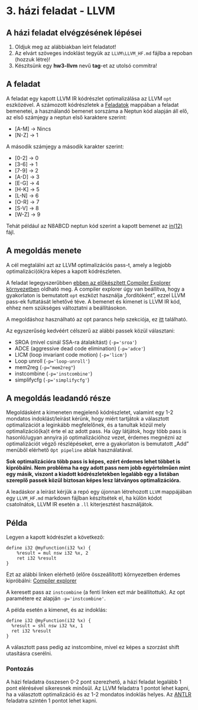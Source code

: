 # 3. házi feladat - LLVM

## A házi feladat elvégzésének lépései

1. Oldjuk meg az alábbiakban leírt feladatot!
2. Az elvárt szöveges indoklást tegyük az `LLVM\LLVM_HF.md` fájlba a repoban (hozzuk létre)!
3. Készítsünk egy **hw3-llvm** nevű **tag**-et az utolsó commitra!

## A feladat

A feladat egy kapott LLVM IR kódrészlet optimalizálása az LLVM `opt` eszközével.
A számozott kódrészletek a [Feladatok](./Feladatok) mappában a feladat bemenetei, a használandó bemenet sorszáma a Neptun kód alapján áll elő, az első számjegy a neptun első karaktere szerint:
* [A-M] -> Nincs
* [N-Z] -> 1

A második számjegy a második karakter szerint:
* [0-2] -> 0
* [3-6] -> 1
* [7-9] -> 2
* [A-D] -> 3
* [E-G] -> 4
* [H-K] -> 5
* [L-N] -> 6
* [O-R] -> 7
* [S-V] -> 8
* [W-Z] -> 9

Tehát például az N8ABCD neptun kód szerint a kapott bemenet az [in(12)](./Feladatok/in%20(12).ll) fájl.

## A megoldás menete

A cél megtalálni azt az LLVM optimalizációs pass-t, amely a legjobb optimalizáci(ók)ra képes a kapott kódrészleten.

A feladat legegyszerűbben [ebben az előkészített Compiler Explorer környezetben](https://godbolt.org/z/vcxxj8fqY) oldható meg.
A compiler explorer úgy van beállítva, hogy a gyakorlaton is bemutatott `opt` eszközt használja „fordítóként”, ezzel LLVM pass-ek futtatását lehetővé téve. 
A bemenet és kimenet is LLVM IR kód, ehhez nem szükséges változtatni a beállításokon.

A megoldáshoz használható az opt parancs help szekciója, ez [itt](./opthelp.txt) található.

Az egyszerűség kedvéért célszerű az alábbi passek közül választani:
- SROA (mivel csinál SSA-ra átalakítást) (`-p='sroa'`)
- ADCE (aggressive dead code elimination) (`-p='adce'`)
- LICM (loop invariant code motion) (`-p='licm'`)
- Loop unroll (`-p='loop-unroll'`)
- mem2reg (`-p="mem2reg"`)
- instcombine (`-p='instcombine'`)
- simplifycfg (`-p='simplifycfg'`)


## A megoldás leadandó része

Megoldásként a kimeneten megjelenő kódrészletet, 
valamint egy 1-2 mondatos indoklást/leírást kérünk, hogy miért 
tartjátok a választott optimalizációt a leginkább megfelelőnek,
és a tanultak közül mely optimalizáció(ka)t érte el az adott pass.
Ha úgy látjátok, hogy több pass is hasonló/ugyan annyira jó optimalizációhoz vezet, érdemes megnézni az optimalizációt végző részlépéseket, erre a gyakorlaton is bemutatott „Add” menüből elérhető `Opt pipeline` ablak használatával.

**Sok optimalizációra több pass is képes, ezért érdemes lehet többet is kipróbálni. Nem probléma ha egy adott pass nem jobb egyértelműen mint egy másik, viszont a kiadott kódrészletekben legalább egy a listában szereplő passek közül biztosan képes lesz látványos optimalizációra.**

A leadáskor a leírást kérjük a repó egy újonnan létrehozott `LLVM` mappájában egy `LLVM_HF.md` markdown fájlban készítsétek el, ha külön kódot csatolnátok, LLVM IR esetén a `.ll` kiterjesztést használjátok.

## Példa

Legyen a kapott kódrészlet a következő:
```
define i32 @myFunction(i32 %x) {
    %result = mul nsw i32 %x, 2 
    ret i32 %result
}
```

Ezt az alábbi linken elérhető (előre összeállított) környezetben
érdemes kipróbálni: [Compiler explorer](https://godbolt.org/z/dTGzr6qeb)

A keresett pass az ```instcombine``` (a fenti linken ezt már beállítottuk).
Az opt paramétere ez alapján ```-p='instcombine'```.


A példa esetén a kimenet, és az indoklás:
```
define i32 @myFunction(i32 %x) {
  %result = shl nsw i32 %x, 1
  ret i32 %result
}
```
A választott pass pedig az instcombine,
mivel ez képes a szorzást shift utasításra cserélni.

### Pontozás

A házi feladatra összesen 0-2 pont szerezhető, a házi feladat legalább 1 pont elérésével sikeresnek minősül. Az LLVM feladatra 1 pontot lehet kapni, ha a választott optimalizáció és az 1-2 mondatos indoklás helyes. Az [ANTLR](../ANTLR_HW/README.md) feladatra szintén 1 pontot lehet kapni.